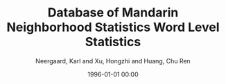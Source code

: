 ---
layout: post
title: Database of Mandarin Neighborhood Statistics Word Level Statistics

date: 1996-01-01 00:00
author: Neergaard, Karl and Xu, Hongzhi and Huang, Chu Ren
tags: ["chinese","lexical statistics","mandarin","phonological neighborhood density"]
journal: Language Resources and Evaluation

year: 2016
---
